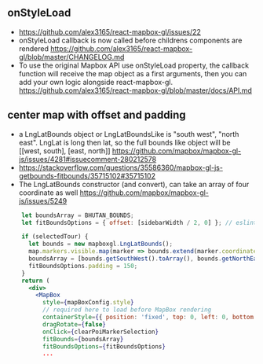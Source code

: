 ## onStyleLoad

- https://github.com/alex3165/react-mapbox-gl/issues/22
- onStyleLoad callback is now called before childrens components are rendered https://github.com/alex3165/react-mapbox-gl/blob/master/CHANGELOG.md
- To use the original Mapbox API use onStyleLoad property, the callback function will receive the map object as a first arguments, then you can add your own logic alongside react-mapbox-gl. https://github.com/alex3165/react-mapbox-gl/blob/master/docs/API.md

## center map with offset and padding

- a LngLatBounds object or LngLatBoundsLike is "south west", "north east". LngLat is long then lat, so the full bounds like object will be [[west, south], [east, north]] https://github.com/mapbox/mapbox-gl-js/issues/4281#issuecomment-280212578
- https://stackoverflow.com/questions/35586360/mapbox-gl-js-getbounds-fitbounds/35715102#35715102
- The LngLatBounds constructor (and convert), can take an array of four coordinate as well https://github.com/mapbox/mapbox-gl-js/issues/5249

```jsx
    let boundsArray = BHUTAN_BOUNDS;
    let fitBoundsOptions = { offset: [sidebarWidth / 2, 0] }; // eslint-disable-line no-magic-numbers

    if (selectedTour) {
      let bounds = new mapboxgl.LngLatBounds();
      map.markers.visible.map(marker => bounds.extend(marker.coordinates));
      boundsArray = [bounds.getSouthWest().toArray(), bounds.getNorthEast().toArray()];
      fitBoundsOptions.padding = 150;
    }
    return (
      <div>
        <MapBox
          style={mapBoxConfig.style}
          // required here to load before MapBox rendering
          containerStyle={{ position: 'fixed', top: 0, left: 0, bottom: 0, right: 0 }}
          dragRotate={false}
          onClick={clearPoiMarkerSelection}
          fitBounds={boundsArray}
          fitBoundsOptions={fitBoundsOptions}
          ...
```
